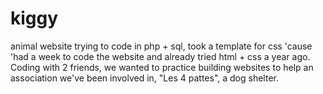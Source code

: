 # kiggy
animal website
trying to code in php + sql, took a template for css 'cause 'had a week to code the website and already tried html + css a year ago. Coding with 2 friends, we wanted to practice building websites to help an association we've been involved in, "Les 4 pattes", a dog shelter.
